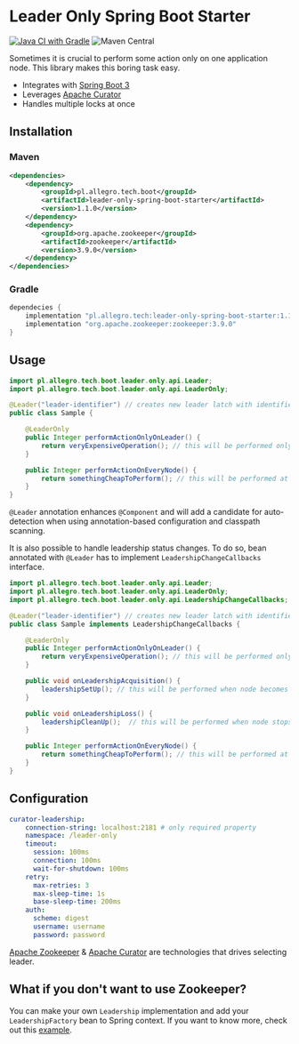 # Leader Only Spring Boot Starter

[![Java CI with Gradle](https://github.com/allegro/leader-only-spring-boot-starter/actions/workflows/ci.yml/badge.svg)](https://github.com/allegro/leader-only-spring-boot-starter/actions/workflows/ci.yml)
![Maven Central](https://img.shields.io/maven-central/v/pl.allegro.tech.boot/leader-only-spring-boot-starter)

Sometimes it is crucial to perform some action only on one application node. 
This library makes this boring task easy.

- Integrates with [Spring Boot 3](https://github.com/spring-projects/spring-boot)
- Leverages [Apache Curator](https://curator.apache.org/)
- Handles multiple locks at once

## Installation

### Maven

```xml
<dependencies>
    <dependency>
        <groupId>pl.allegro.tech.boot</groupId>
        <artifactId>leader-only-spring-boot-starter</artifactId>
        <version>1.1.0</version>
    </dependency>
    <dependency>
        <groupId>org.apache.zookeeper</groupId>
        <artifactId>zookeeper</artifactId>
        <version>3.9.0</version>
    </dependency>
</dependencies>
``` 

### Gradle

```groovy
dependecies {
    implementation "pl.allegro.tech:leader-only-spring-boot-starter:1.1.0"
    implementation "org.apache.zookeeper:zookeeper:3.9.0" 
}
```

## Usage

```java
import pl.allegro.tech.boot.leader.only.api.Leader;
import pl.allegro.tech.boot.leader.only.api.LeaderOnly;

@Leader("leader-identifier") // creates new leader latch with identifier
public class Sample {

    @LeaderOnly
    public Integer performActionOnlyOnLeader() {
        return veryExpensiveOperation(); // this will be performed only at leader node
    }

    public Integer performActionOnEveryNode() {
        return somethingCheapToPerform(); // this will be performed at all nodes
    }
}
``` 

`@Leader` annotation enhances `@Component` and will add a candidate 
for auto-detection  when using annotation-based configuration and classpath scanning.

It is also possible to handle leadership status changes. To do so, bean annotated with `@Leader` has to
implement `LeadershipChangeCallbacks` interface.

```java
import pl.allegro.tech.boot.leader.only.api.Leader;
import pl.allegro.tech.boot.leader.only.api.LeaderOnly;
import pl.allegro.tech.boot.leader.only.api.LeadershipChangeCallbacks;

@Leader("leader-identifier") // creates new leader latch with identifier
public class Sample implements LeadershipChangeCallbacks {

    @LeaderOnly
    public Integer performActionOnlyOnLeader() {
        return veryExpensiveOperation(); // this will be performed only at leader node
    }

    public void onLeadershipAcquisition() {
        leadershipSetUp(); // this will be performed when node becomes a leader
    }

    public void onLeadershipLoss() {
        leadershipCleanUp();  // this will be performed when node stops being a leader
    }

    public Integer performActionOnEveryNode() {
        return somethingCheapToPerform(); // this will be performed at all nodes
    }
}
```

## Configuration

```yaml
curator-leadership:
    connection-string: localhost:2181 # only required property
    namespace: /leader-only
    timeout:
      session: 100ms
      connection: 100ms
      wait-for-shutdown: 100ms
    retry:
      max-retries: 3
      max-sleep-time: 1s
      base-sleep-time: 200ms
    auth:
      scheme: digest
      username: username
      password: password
```

[Apache Zookeeper](https://zookeeper.apache.org/) & 
[Apache Curator](https://curator.apache.org/) 
are technologies that drives selecting leader.

## What if you don't want to use Zookeeper?

You can make your own `Leadership` implementation and add your `LeadershipFactory` bean to Spring context.
If you want to know more, check out this [example](src/test/java/pl/allegro/tech/boot/leader/only/api/LeaderOnlyTest.java).
